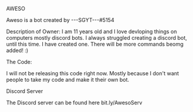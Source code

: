 AWESO

Aweso is a bot created by ---SGYT---#5154

Description of Owner:
I am 11 years old and I love devloping things on computers mostly discord bots. I always struggled creating a discord bot, until this time. I have created one. There will be more commands beomg added! :)

The Code:

I will not be releasing this code right now. Mostly because I don't want people to take my code and make it their own bot.

Discord Server

The Discord server can be found here
bit.ly/AwesoServ


